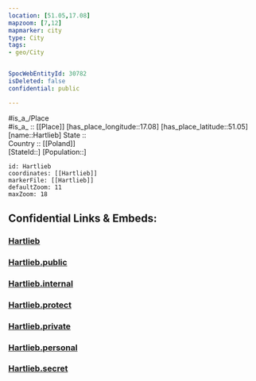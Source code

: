 ```yaml
---
location: [51.05,17.08] 
mapzoom: [7,12] 
mapmarker: city 
type: City
tags:
- geo/City


SpocWebEntityId: 30782
isDeleted: false
confidential: public

---
```

#is_a_/Place  
#is_a_ :: [[Place]] 
[has_place_longitude::17.08] 
[has_place_latitude::51.05] 
[name::Hartlieb] 
State ::  
Country :: [[Poland]]  
[StateId::] 
[Population::] 



```leaflet
id: Hartlieb
coordinates: [[Hartlieb]] 
markerFile: [[Hartlieb]] 
defaultZoom: 11 
maxZoom: 18
```


## Confidential Links & Embeds: 

### [Hartlieb](/_Standards/Earth/Continent/Europe/Europe~East/Poland/Provinces~Poland/Lower_Silesian/City/Hartlieb.md) 

### [Hartlieb.public](/_public/Earth/Continent/Europe/Europe~East/Poland/Provinces~Poland/Lower_Silesian/City/Hartlieb.public.md) 

### [Hartlieb.internal](/_internal/Earth/Continent/Europe/Europe~East/Poland/Provinces~Poland/Lower_Silesian/City/Hartlieb.internal.md) 

### [Hartlieb.protect](/_protect/Earth/Continent/Europe/Europe~East/Poland/Provinces~Poland/Lower_Silesian/City/Hartlieb.protect.md) 

### [Hartlieb.private](/_private/Earth/Continent/Europe/Europe~East/Poland/Provinces~Poland/Lower_Silesian/City/Hartlieb.private.md) 

### [Hartlieb.personal](/_personal/Earth/Continent/Europe/Europe~East/Poland/Provinces~Poland/Lower_Silesian/City/Hartlieb.personal.md) 

### [Hartlieb.secret](/_secret/Earth/Continent/Europe/Europe~East/Poland/Provinces~Poland/Lower_Silesian/City/Hartlieb.secret.md)

